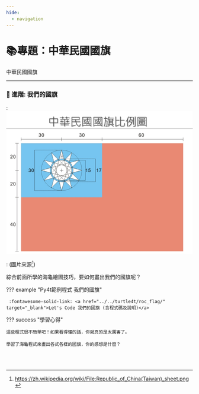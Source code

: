 ```yaml
---
hide:
  - navigation
---
```


# 📚專題：中華民國國旗

中華民國國旗

----------------------------





###  📓 進階: 我們的國旗



: ![國旗比例](roc_flag_spec.jpg)

: (圖片來源[^4])

[^4]: https://zh.wikipedia.org/wiki/File:Republic_of_China(Taiwan)_sheet.png

綜合前面所學的海龜繪圖技巧，要如何畫出我們的國旗呢？

??? example "Py4t範例程式 我們的國旗"

     :fontawesome-solid-link: <a href="../../turtle4t/roc_flag/" target="_blank">Let's Code 我們的國旗 (含程式碼及說明)</a>

??? success "學習心得"

    這些程式很不簡單吧！如果看得懂的話，你就真的是太厲害了。 

    學習了海龜程式來畫出各式各樣的國旗，你的感想是什麼？

<br/><br/>












